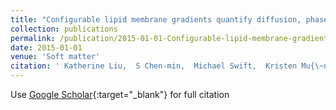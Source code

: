 ```yaml
---
title: "Configurable lipid membrane gradients quantify diffusion, phase separations and binding densities"
collection: publications
permalink: /publication/2015-01-01-Configurable-lipid-membrane-gradients-quantify-diffusion-phase-separations-and-binding-densities
date: 2015-01-01
venue: 'Soft matter'
citation: ' Katherine Liu,  S Chen-min,  Michael Swift,  Kristen Mu{\~n}oz,  Jose Cortez,  Babak Sanii, &quot;Configurable lipid membrane gradients quantify diffusion, phase separations and binding densities.&quot; Soft matter, 2015.'
---
```

Use [Google Scholar](https://scholar.google.com/scholar?q=Configurable+lipid+membrane+gradients+quantify+diffusion,+phase+separations+and+binding+densities){:target="_blank"} for full citation